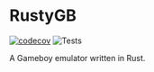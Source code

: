 # RustyGB

[![codecov](https://codecov.io/gh/EthanPlant/Rusty-GB/branch/main/graph/badge.svg?token=AXDXVSM1SA)](https://codecov.io/gh/EthanPlant/Rusty-GB)
![Tests](https://github.com/EthanPlant/Rusty-GB/actions/workflows/test.yml/badge.svg)

A Gameboy emulator written in Rust.
